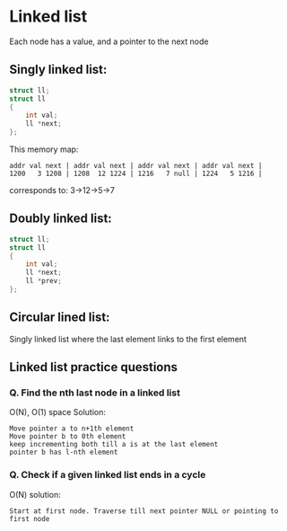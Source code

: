 # Linked list
Each node has a value, and a pointer to the next node

## Singly linked list:
```c++
struct ll;
struct ll
{
	int val;
	ll *next;
};
```

This memory map:
```
addr val next | addr val next | addr val next | addr val next |
1200   3 1208 | 1208  12 1224 | 1216   7 null | 1224   5 1216 |
```
corresponds to:
3->12->5->7

## Doubly linked list:
```c++
struct ll;
struct ll
{
	int val;
	ll *next;
	ll *prev;
};
```

## Circular lined list:
Singly linked list where the last element links to the first element

## Linked list practice questions
### Q. Find the nth last node in a linked list
O(N), O(1) space Solution:
```
Move pointer a to n+1th element
Move pointer b to 0th element
keep incrementing both till a is at the last element
pointer b has l-nth element
```
### Q. Check if a given linked list ends in a cycle
O(N) solution:
```
Start at first node. Traverse till next pointer NULL or pointing to first node
```